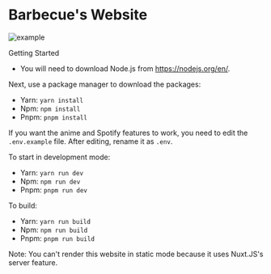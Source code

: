 # Barbecue's Website 
![example](https://bbq.should-be.legal/3AAe9o8.png)

Getting Started

- You will need to download Node.js from https://nodejs.org/en/.

Next, use a package manager to download the packages:

- Yarn: `yarn install`
- Npm: `npm install `
- Pnpm: `pnpm install`

 
If you want the anime and Spotify features to work, you need to edit the `.env.example` file. After editing, rename it as `.env`.

To start in development mode:

- Yarn: `yarn run dev`
- Npm: `npm run dev`
- Pnpm: `pnpm run dev`


To build:

- Yarn: `yarn run build`
- Npm: `npm run build`
- Pnpm: `pnpm run build`

 
Note:
You can't render this website in static mode because it uses Nuxt.JS's server feature.
